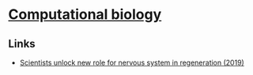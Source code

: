 # [Computational biology](https://en.wikipedia.org/wiki/Computational_biology)

## Links

- [Scientists unlock new role for nervous system in regeneration (2019)](https://m.phys.org/news/2019-04-scientists-role-nervous-regeneration.html)
